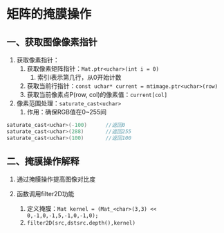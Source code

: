 # 矩阵的掩膜操作
## 一、获取图像像素指针
1. 获取像素指针：
   1. 获取像素矩阵指针：`Mat.ptr<uchar>(int i = 0)`
      1. 索引i表示第几行，从0开始计数
   2. 获取当前行指针：`const uchar* current = mtimage.ptr<uchar>(row)`
   3. 获取当前像素点P(row, col)的像素值：`current[col]`
2. 像素范围处理：`saturate_cast<uchar>`
   1. 作用：确保RGB值在0~255间
```C++
saturate_cast<uchar>(-100)		//返回0
saturate_cast<uchar>(288)		//返回255
saturate_cast<uchar>(100)		//返回100
```
## 二、掩膜操作解释

1. 通过掩膜操作提高图像对比度

2. 函数调用filter2D功能
   1. 定义掩膜：`Mat kernel = (Mat_<char>(3,3) << 0,-1,0,-1,5,-1,0,-1,0);`
   2. `filter2D(src,dstsrc.depth(),kernel)`
